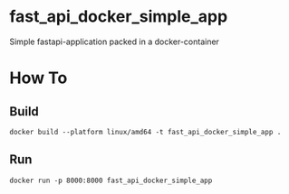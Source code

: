 # fast_api_docker_simple_app
Simple fastapi-application packed in a docker-container

# How To

## Build
```shell
docker build --platform linux/amd64 -t fast_api_docker_simple_app .
```

## Run
```shell
docker run -p 8000:8000 fast_api_docker_simple_app
```

